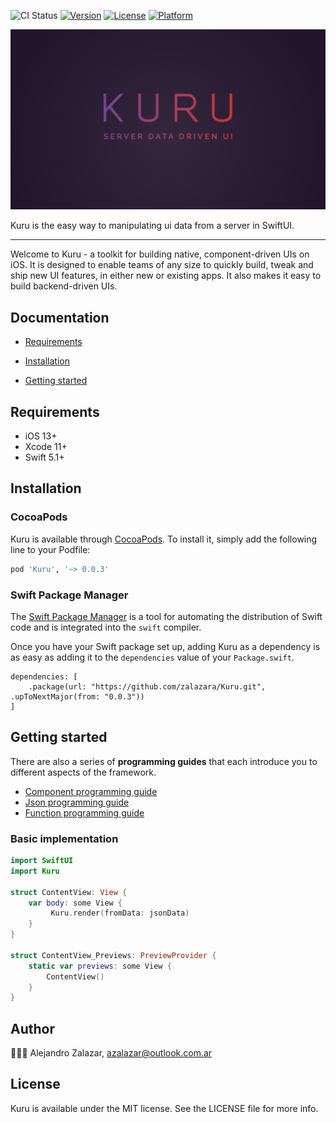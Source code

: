 ![CI Status](https://www.travis-ci.com/zalazara/Kuru.svg?token=BS4dhxky8jNvHQXewYJD&branch=master)
[![Version](https://img.shields.io/cocoapods/v/Sujdu.svg?style=flat)](https://cocoapods.org/pods/Kuru)
[![License](https://img.shields.io/cocoapods/l/Kuru.svg?style=flat)](https://cocoapods.org/pods/Kuru)
[![Platform](https://img.shields.io/cocoapods/p/Kuru.svg?style=flat)](https://cocoapods.org/pods/Kuru)

![](Documentation/Assets/cover.png)

Kuru is the easy way to manipulating ui data from a server in SwiftUI.

------

Welcome to Kuru - a toolkit for building native, component-driven UIs on iOS. It is designed to enable teams of any size to quickly build, tweak and ship new UI features, in either new or existing apps. It also makes it easy to build backend-driven UIs.



## Documentation

- [Requirements](#requirements)

- [Installation](#installation)

- [Getting started](#getting-started)



## Requirements

- iOS 13+
- Xcode 11+
- Swift 5.1+



## Installation

### CocoaPods

Kuru is available through [CocoaPods](https://cocoapods.org). To install it, simply add the following line to your Podfile:

```ruby
pod 'Kuru', '~> 0.0.3'
```



### Swift Package Manager

The [Swift Package Manager](https://swift.org/package-manager/) is a tool for automating the distribution of Swift code and is integrated into the `swift` compiler. 

Once you have your Swift package set up, adding Kuru as a dependency is as easy as adding it to the `dependencies` value of your `Package.swift`.

```
dependencies: [
    .package(url: "https://github.com/zalazara/Kuru.git", .upToNextMajor(from: "0.0.3"))
]
```



## Getting started

There are also a series of **programming guides** that each introduce you to different aspects of the framework.

- [Component programming guide](https://github.com/zalazara/Kuru/blob/master/Documentation/Component.md)
- [Json programming guide](https://github.com/zalazara/Kuru/blob/master/Documentation/JSON.md)
- [Function programming guide](https://github.com/zalazara/Kuru/blob/master/Documentation/Function.md)



### Basic implementation

```swift
import SwiftUI
import Kuru

struct ContentView: View {
    var body: some View {
         Kuru.render(fromData: jsonData)
    }
}

struct ContentView_Previews: PreviewProvider {
    static var previews: some View {
        ContentView()
    }
}
```



## Author

🥷🇦🇷 Alejandro Zalazar, azalazar@outlook.com.ar



## License

Kuru is available under the MIT license. See the LICENSE file for more info.
